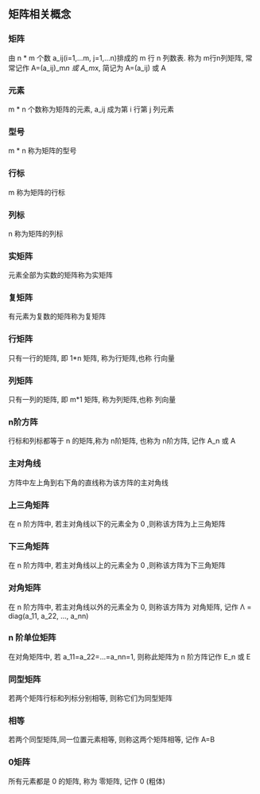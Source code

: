 <script type="text/javascript" src="a.js"></script>
## 矩阵相关概念
### 矩阵
由 n * m 个数 a_ij(i=1,...m, j=1,...n)排成的 m 行 n 列数表. 称为 m行n列矩阵, 常常记作 A=(a_ij)_m*n 或 A_m*x, 简记为 A=(a_ij) 或 A

### 元素
m * n 个数称为矩阵的元素, a_ij 成为第 i 行第 j 列元素

### 型号
m * n 称为矩阵的型号

### 行标
m 称为矩阵的行标

### 列标
n 称为矩阵的列标

### 实矩阵
元素全部为实数的矩阵称为实矩阵

### 复矩阵
有元素为复数的矩阵称为复矩阵

### 行矩阵
只有一行的矩阵, 即 1*n 矩阵, 称为行矩阵,也称 行向量

### 列矩阵
只有一列的矩阵, 即 m*1 矩阵, 称为列矩阵,也称 列向量

### n阶方阵
行标和列标都等于 n 的矩阵,称为 n阶矩阵, 也称为 n阶方阵, 记作 A_n 或 A

### 主对角线
方阵中左上角到右下角的直线称为该方阵的主对角线

### 上三角矩阵
在 n 阶方阵中, 若主对角线以下的元素全为 0 ,则称该方阵为上三角矩阵

### 下三角矩阵
在 n 阶方阵中, 若主对角线以上的元素全为 0 ,则称该方阵为下三角矩阵

### 对角矩阵
在 n 阶方阵中, 若主对角线以外的元素全为 0, 则称该方阵为 对角矩阵, 记作 Λ = diag(a_11, a_22, ..., a_nn)

### n 阶单位矩阵
在对角矩阵中, 若 a_11=a_22=...=a_nn=1, 则称此矩阵为 n 阶方阵记作 E_n 或 E

### 同型矩阵
若两个矩阵行标和列标分别相等, 则称它们为同型矩阵

### 相等
若两个同型矩阵,同一位置元素相等, 则称这两个矩阵相等, 记作 A=B

### 0矩阵
所有元素都是 0 的矩阵, 称为 零矩阵, 记作 0 (粗体)
